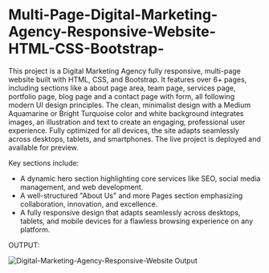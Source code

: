 # Multi-Page-Digital-Marketing-Agency-Responsive-Website-HTML-CSS-Bootstrap-
This project is a Digital Marketing Agency fully responsive, multi-page website built with HTML, CSS, and Bootstrap. It features over 6+ pages, including sections like a about page area, team page, services page, portfolio page, blog page and a contact page with form, all following modern UI design principles. The clean, minimalist design with a Medium Aquamarine or Bright Turquoise color and white background integrates images, an illustration and text to create an engaging, professional user experience. Fully optimized for all devices, the site adapts seamlessly across desktops, tablets, and smartphones. The live project is deployed and available for preview.

Key sections include:

- A dynamic hero section highlighting core services like SEO, social media management, and web development.
- A well-structured "About Us" and more Pages section emphasizing collaboration, innovation, and excellence.
- A fully responsive design that adapts seamlessly across desktops, tablets, and mobile devices for a flawless browsing experience on any platform.

OUTPUT:

![Digital-Marketing-Agency-Responsive-Website Output](https://github.com/user-attachments/assets/53f4dc21-0216-4d34-81d7-fb5a5e37fc04)
